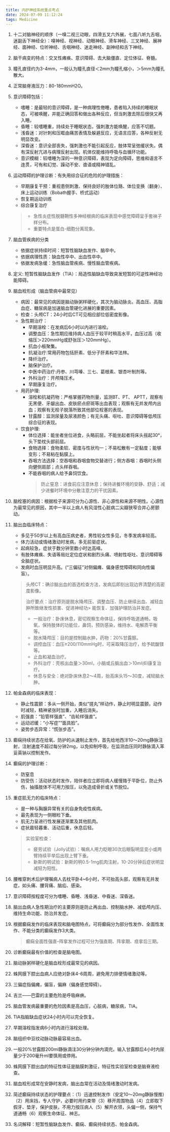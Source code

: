 ```yaml
---
title: 内护神经系统重点考点
date: 2024-07-09 11:12:24
tags: Medicine
---
```


1. 十二对脑神经的顺序（一嗅二视三动眼，四滑五叉六外展，七面八听九舌咽，迷副舌下神经全）：嗅神经、视神经、动眼神经、滑车神经、三叉神经、展神经、面神经、位听神经、舌咽神经、迷走神经、副神经和舌下神经。 
2. 脑干病变的特点：交叉性瘫痪、意识障碍、去大脑僵直、定位体征、脊髓。 
3. 瞳孔直径约为3-4mm，一般认为瞳孔直径＜2mm为瞳孔缩小，＞5mm为瞳孔散大。 
4. 正常脑脊液压力：80-180mmH2O。 
5. 意识障碍包括：
    - 嗜睡：是最轻的意识障碍，是一种病理性倦睡，患者陷入持续的睡眠状态，可被唤醒，并能正确回答和做出各种反应，但当刺激去除后很快又再入睡。 
    - 昏睡：较嗜睡重，持续处于睡眠状态，强刺激方能唤醒，应答不切题。 
    - 浅昏迷：对针刺和压眶由痛苦表情及躲避反应，无语言应答，各种反射无明显改变。
    - 深昏迷：意识全部丧失，强刺激也不能引起反应，肢体常呈弛缓状失。偶有深反射亢进与病理反射出现。机体仅能维持呼吸与血循环功能。
    - 意识模糊：较嗜睡为深的一种意识障碍，表现为定向障碍，思维和语言不连贯，可有和幻觉、躁动不安、谵语或精神错乱。 

6. 运动障碍的护理诊断：有失用综合征的危险的护理措施：
    - 早期康复干预：重视患侧刺激、保持良好的肢体位臵、体位变换（翻身）、床上运动训练（Bobath握手、桥式运动）
    - 恢复期运动训练
    - 综合康复治疗
    
    > - 急性炎症性脱髓鞘性多神经根病的临床表现中感觉障碍呈手套袜子样分布。    
    > - 重要特点是蛋白-细胞分离现象。

7. 脑血管疾病的分类
    - 依据症状持续时间：短暂性脑缺血发作、脑卒中。
    - 依据病理性质：缺血性卒中、出血性卒中。
    - 依据发病急缓：急性脑血管疾病、慢性脑血管疾病。

8. 定义: 短暂性脑缺血发作（TIA）：局造性脑缺血导致突发短暂的可逆性神经功能障碍。
9. 脑血栓形成（脑血管病中最常见）
    - 病因：最常见的病因是脑动脉粥样硬化，其次为脑动脉炎。高血压、高脂血症、糖尿病是加速脑血管硬化进展的重要因素。    
    - 检查：头颅CT：24小时后CT可见相应部位低密度影像。   
    - 急性期治疗：
       - 早期溶栓：在发病后6小时以内进行溶栓。
       - 调整血压：急性期应维持病人血压于较平时稍高水平，血压过高（收缩压＞220mmHg或舒张压＞120mmHg）。
       - 抗血小板聚集。
       - 抗凝治疗:常用药物包括肝素、低分子肝素和华法林。
       - 降纤治疗。
       - 脑保护治疗。
       - 中医中药治疗:丹参、川芎嗪、三七、葛根素、银杏叶制剂等。
       - 外科治疗：开颅降压术。
       - 早期康复治疗。  
    - 用药护理:
       - 溶栓和抗凝药物：严格掌握药物剂量，监测BT、PT、 APTT，观察有无黑便、牙龈出血、皮肤瘀点瘀斑等出血表现；观察有无并发颅内出血；观察有无栓子脱落所致其他部位栓塞的表现。
       - 甘露醇：监测尿量及尿液颜色；有无头痛、呕吐、意识障碍等低颅压综合征的表现。  
    - 饮食护理:
      - 体位选择：能坐者坐位进食，头略前屈，不能坐起者将床头摇起30°，头下垫枕头部前屈。
      - 食物选择：食物柔软、密度与性状均一；不易松散有一定黏度；能够变形；不易粘在黏膜上。
      - 吞咽方法选择：空吞咽和吞咽食物交替进行；侧方吞咽：吞咽时头侧向健侧肩部；点头样吞咽。
      - 不能吞咽的病人给予鼻饲饮食。 
        > 防止窒息：进食前应注意休息；保持进餐环境的安静、舒适；减少进餐时环境中分散注意力的干扰因素。 

10. 脑栓塞的病因：根据栓子来源可分为心源性、非心源性和来源不明性。心源性为最常见的原因，其中一半以上病人有风湿性心脏病二尖瓣狭窄合并心房颤动。

11. 脑出血临床特点：
    - 多见于50岁以上有高血压病史者，男性较女性多见，冬季发病率较高。
    - 体力活动或情绪激动时发病，多无前驱症状。
    - 起病较急，症状于数分钟至数小时达高峰。
    - 有肢体瘫痪、失语等局灶定位症状和剧烈头痛、喷射性呕吐、意识障碍等全脑症状。
    - 发病时血压明显升高。(“三偏征”对侧偏瘫、偏身感觉障碍和同向性偏盲）。    
    > 头颅CT：确诊脑出血的首选检查方法，发病后即刻出现边界清楚的高密度影像。    
    >
    > 治疗要点：治疗原则是脱水降颅压、调整血压、防止继续出血、减轻血肿所致继发性损害、促进神经功> 能恢复、加强护理防治并发症。
    >
    > - 一般治疗：卧床休息，密切观察生命体征，保持呼吸道通畅，吸氧，保持肢体的功能位，鼻饲，预防感染，维持水、电解质平衡等。 
    > - 脱水降颅压：目的是控制脑水肿，药物：20%甘露醇。
    > - 调控血压：血压≥200/110mmHg时，可采取降压治疗，给予硫酸镁等。
    > - 止血和凝血治疗。
    > - 外科治疗：壳核出血量＞30ml，小脑或丘脑出血＞10ml(6)康复治疗。 
    > - 休息与安全：绝对卧床休息2～4周，抬高床头15～30度，减轻脑水肿。 

12. 帕金森病的临床表现：
    - 静止性震颤：多从一侧开始，类似“搓丸”样动作，静止时明显震颤，动作时减轻，精神紧张时加重，入睡后消失。
    - 肌强直：“铅管样强直”、“齿轮样强直”。
    - 运动迟缓：“小写症”“面具脸”。 
    - 姿势步态异常：“慌张步态”。

13. 癫痫持续状态在给氧、防护的从速制止发作，首先给地西泮10～20mg静脉注射，注射速度不超过每分钟2mg，以免抑制呼吸，在监测血压同时静脉滴入苯妥英钠以控制发作。 

14. 癫痫的护理诊断：
    - 防窒息
    - 防受伤：活动状态时发作，陪伴者应立即将病人缓慢臵于平卧位，防止外伤，抽搐肢体不可用力按压，以免造成骨折或关节脱位。

15. 重症肌无力的临床特点：
    - 是一种与胸腺异常有关的自身免疫性疾病。 
    - 最先表现为一侧眼睑下垂。 
    - 肌无力呈进行性发展逐渐累及其他肌肉。
    - 症状晨轻暮重、活动后重，休息后轻。 
    > 实验室检查：
    > - 疲劳试验（Jolly试验）：嘱病人用力眨眼30次后眼裂明显变小或两臂持续平举后出现上臂下垂。
    > - 新斯的明试验：新斯的明0.5-1mg肌肉注射，10-20分钟后症状明显减轻为阳性。 

16. 腰椎穿刺术后护理嘱病人去枕平卧4~6小时，不可抬高头部，观察有无并发症，如头痛、腰背痛、脑疝、感染。 

17. 意识障碍按程度可分为嗜睡、昏睡、浅昏迷、中昏迷、深昏迷。  
18. 脑出血病人急性期治疗的主要原则是防止再出血、控制脑水肿、减低颅内压、维持生命功能、防治并发症。  
19. 根据癫痫发作的临床表现和脑电图特点，可将癫痫分为部分性发作、全面性发作、不能分类的癫痫发作3大类。  
    > 癫痫全面性强直–阵挛发作过程可分为强直期、阵挛期、痉挛后三期。  

20. 诊断癫痫最有价值的检查是脑电图。  
21. 脑动脉粥样硬化是脑血栓形成最常见的病因。  
22. 蛛网膜下腔出血病人应绝对卧床4-6周周，避免用力排便情绪激动等。 
23. 三偏症指偏瘫，偏盲，偏麻（偏身感觉障碍）。  
24. 吉兰——巴雷的主要危险是呼吸麻痹。  
25. 脑血管发病最重要的危险因素是高血压，心脏病，糖尿病，TIA。 
26. TIA指脑缺血症状24小时内可以完全恢复。  
27. 早期溶栓指发病6小时内进行溶栓处理。  
28. 脑组织中豆纹动脉动脉最容易出血。  
29. 一般20%甘露醇200ml静脉滴注30分钟分钟内滴完。输入甘露醇后4小时内尿量少于200毫升ml要慎用或停用。  
30. 蛛网膜下腔出血的特征性体征是脑膜刺激征，特征性实验室检查是脑脊液检查。  
31. 脑血栓形成常在安静时发病，脑出血常在活动及情绪激动时发病。 
32. 简述癫痫持续状态的护理要点：（1）迅速控制发作（安定10～20mg静脉慢推)（2）用床挡，专人守护，必要时用约束带（3）移开周围物品（4）立即取下假牙、垫牙，保护皮肤，不用力按压病人（5）解开衣领，头偏一侧，保持气道通畅（6）观察生命体征、神志。 
33. 名词解释：短暂性脑缺血发作、癫痫、癫痫持续状态、帕金森病。  

